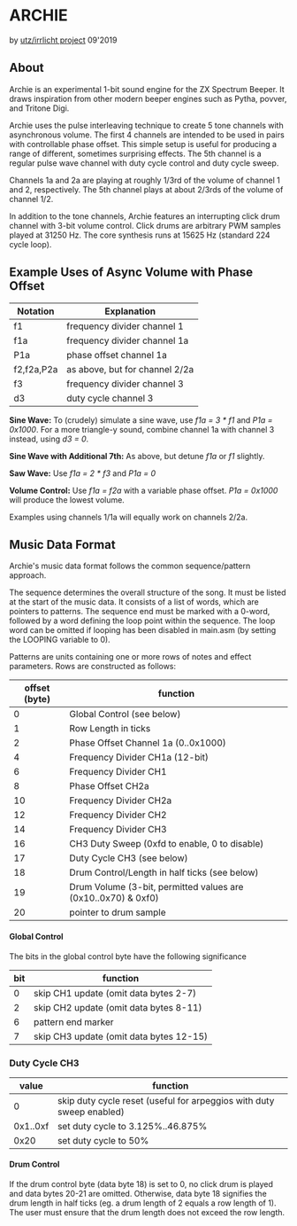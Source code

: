 # ARCHIE
by [utz/irrlicht project](http://irrlichtproject.de) 09'2019


## About

Archie is an experimental 1-bit sound engine for the ZX Spectrum Beeper. It
draws inspiration from other modern beeper engines such as Pytha, povver, and
Tritone Digi.

Archie uses the pulse interleaving technique to create 5 tone channels with
asynchronous volume. The first 4 channels are intended to be used in pairs with
controllable phase offset. This simple setup is useful for producing a range of
different, sometimes surprising effects. The 5th channel is a regular pulse wave
channel with duty cycle control and duty cycle sweep.

Channels 1a and 2a are playing at roughly 1/3rd of the volume of channel 1 and
2, respectively. The 5th channel plays at about 2/3rds of the volume of channel
1/2.

In addition to the tone channels, Archie features an interrupting click drum
channel with 3-bit volume control. Click drums are arbitrary PWM samples played
at 31250 Hz. The core synthesis runs at 15625 Hz (standard 224 cycle loop).


## Example Uses of Async Volume with Phase Offset

Notation   | Explanation
-----------|------------
f1         | frequency divider channel 1
f1a        | frequency divider channel 1a
P1a        | phase offset channel 1a
f2,f2a,P2a | as above, but for channel 2/2a
f3         | frequency divider channel 3
d3         | duty cycle channel 3


**Sine Wave:** To (crudely) simulate a sine wave, use _f1a = 3 * f1_ and
_P1a = 0x1000_. For a more triangle-y sound, combine channel 1a with channel 3
instead, using _d3 = 0_.

**Sine Wave with Additional 7th:** As above, but detune _f1a_ or _f1_ slightly.

**Saw Wave:** Use _f1a = 2 * f3_ and _P1a = 0_

**Volume Control:** Use _f1a = f2a_ with a variable phase offset. _P1a = 0x1000_
will produce the lowest volume.

Examples using channels 1/1a will equally work on channels 2/2a.


## Music Data Format

Archie's music data format follows the common sequence/pattern approach.

The sequence determines the overall structure of the song. It must be listed at
the start of the music data. It consists of a list of words, which are pointers
to patterns. The sequence end must be marked with a 0-word, followed by a word
defining the loop point within the sequence. The loop word can be omitted if
looping has been disabled in main.asm (by setting the LOOPING variable to 0).

Patterns are units containing one or more rows of notes and effect parameters.
Rows are constructed as follows:

offset (byte) | function
--------------|--------------------------------------------------------------
0             | Global Control (see below)
1             | Row Length in ticks
2             | Phase Offset Channel 1a (0..0x1000)
4             | Frequency Divider CH1a (12-bit)
6             | Frequency Divider CH1
8             | Phase Offset CH2a
10            | Frequency Divider CH2a
12            | Frequency Divider CH2
14            | Frequency Divider CH3
16            | CH3 Duty Sweep (0xfd to enable, 0 to disable)
17            | Duty Cycle CH3 (see below)
18            | Drum Control/Length in half ticks (see below)
19            | Drum Volume (3-bit, permitted values are (0x10..0x70) & 0xf0)
20            | pointer to drum sample

#### Global Control

The bits in the global control byte have the following significance

bit | function
----|----------------------------------------
0   | skip CH1 update (omit data bytes 2-7)
2   | skip CH2 update (omit data bytes 8-11)
6   | pattern end marker
7   | skip CH3 update (omit data bytes 12-15)


### Duty Cycle CH3

value    | function
---------|---------
0        | skip duty cycle reset (useful for arpeggios with duty sweep enabled)
0x1..0xf | set duty cycle to 3.125%..46.875%
0x20     | set duty cycle to 50%


#### Drum Control

If the drum control byte (data byte 18) is set to 0, no click drum is played
and data bytes 20-21 are omitted. Otherwise, data byte 18 signifies the drum
length in half ticks (eg. a drum length of 2 equals a row length of 1). The user
must ensure that the drum length does not exceed the row length.
